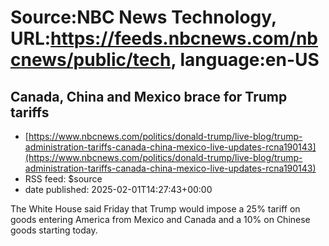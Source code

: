 # Source:NBC News Technology, URL:https://feeds.nbcnews.com/nbcnews/public/tech, language:en-US

## Canada, China and Mexico brace for Trump tariffs
 - [https://www.nbcnews.com/politics/donald-trump/live-blog/trump-administration-tariffs-canada-china-mexico-live-updates-rcna190143](https://www.nbcnews.com/politics/donald-trump/live-blog/trump-administration-tariffs-canada-china-mexico-live-updates-rcna190143)
 - RSS feed: $source
 - date published: 2025-02-01T14:27:43+00:00

The White House said Friday that Trump would impose a 25% tariff on goods entering America from Mexico and Canada and a 10% on Chinese goods starting today.

